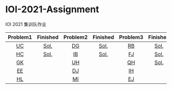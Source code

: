 # IOI-2021-Assignment
IOI 2021 集训队作业

|                     Problem1                      |      Finished      |                     Problem2                      |      Finished      |                     Problem3                      |      Finished      |
| :-----------------------------------------------: | :----------------: | :-----------------------------------------------: | :----------------: | :-----------------------------------------------: | :----------------: |
| [UC](https://codeforces.com/gym/100269/problem/C) | [Sol.](/01/UC.cpp) | [DG](https://codeforces.com/gym/101471/problem/G) | [Sol.](/01/DG.cpp) | [RB](https://codeforces.com/gym/101142/problem/B) | [Sol.](/01/RB.cpp) |
| [HC](https://codeforces.com/gym/101190/problem/C) | [Sol.](/02/HC.cpp) | [IB](https://codeforces.com/gym/100851/problem/B) | [Sol.](/02/IB.py)  | [FJ](https://codeforces.com/gym/102511/problem/J) | [Sol.](/02/FJ.cpp) |
| [GK](https://codeforces.com/gym/101630/problem/K) |                    | [UH](https://codeforces.com/gym/100269/problem/H) |                    | [QH](https://codeforces.com/gym/101612/problem/H) | [Sol.](/03/QH.cpp) |
| [EE](https://codeforces.com/gym/102482/problem/E) |                    | [DJ](https://codeforces.com/gym/101471/problem/J) |                    | [IH](https://codeforces.com/gym/100851/problem/H) |                    |
| [HL](https://codeforces.com/gym/101190/problem/L) |                    | [MI](https://codeforces.com/gym/101173/problem/I) |                    | [EJ](https://codeforces.com/gym/102482/problem/J) |                    |
